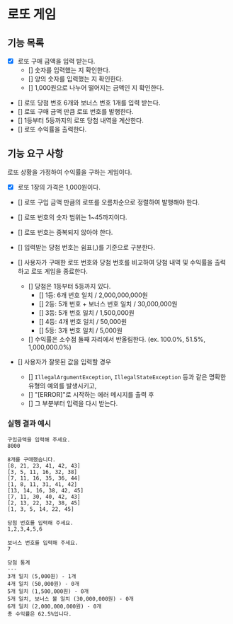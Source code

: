 # 로또 게임

## 기능 목록

- [X] 로또 구매 금액을 입력 받는다.
  - [] 숫자를 입력했는 지 확인한다.
  - [] 양의 숫자를 입력했는 지 확인한다.
  - [] 1,000원으로 나누어 떨어지는 금액인 지 확인한다.
- [] 로또 당첨 번호 6개와 보너스 번호 1개를 입력 받는다.
- [] 로또 구매 금액 만큼 로또 번호를 발행한다.
- [] 1등부터 5등까지의 로또 당첨 내역을 계산한다.
- [] 로또 수익률을 출력한다.

## 기능 요구 사항

로또 상황을 가정하여 수익률을 구하는 게임이다.

- [X] 로또 1장의 가격은 1,000원이다.

- [] 로또 구입 금액 만큼의 로또를 오름차순으로 정렬하여 발행해야 한다.
- [] 로또 번호의 숫자 범위는 1~45까지이다.
- [] 로또 번호는 중복되지 않아야 한다.

- [] 입력받는 당첨 번호는 쉼표(,)를 기준으로 구분한다.

- [] 사용자가 구매한 로또 번호와 당첨 번호를 비교하여 당첨 내역 및 수익률을 출력하고 로또 게임을 종료한다.
  - [] 당첨은 1등부터 5등까지 있다.
    + [] 1등: 6개 번호 일치 / 2,000,000,000원
    + [] 2등: 5개 번호 + 보너스 번호 일치 / 30,000,000원
    + [] 3등: 5개 번호 일치 / 1,500,000원
    + [] 4등: 4개 번호 일치 / 50,000원
    + [] 5등: 3개 번호 일치 / 5,000원
  - [] 수익률은 소수점 둘째 자리에서 반올림한다. (ex. 100.0%, 51.5%, 1,000,000.0%)

- [] 사용자가 잘못된 값을 입력할 경우
  - [] `IllegalArgumentException`, `IllegalStateException` 등과 같은 명확한 유형의 예외를 발생시키고,
  - [] "[ERROR]"로 시작하는 에러 메시지를 출력 후
  - [] 그 부분부터 입력을 다시 받는다.

### 실행 결과 예시

```
구입금액을 입력해 주세요.
8000

8개를 구매했습니다.
[8, 21, 23, 41, 42, 43] 
[3, 5, 11, 16, 32, 38] 
[7, 11, 16, 35, 36, 44] 
[1, 8, 11, 31, 41, 42] 
[13, 14, 16, 38, 42, 45] 
[7, 11, 30, 40, 42, 43] 
[2, 13, 22, 32, 38, 45] 
[1, 3, 5, 14, 22, 45]

당첨 번호를 입력해 주세요.
1,2,3,4,5,6

보너스 번호를 입력해 주세요.
7

당첨 통계
---
3개 일치 (5,000원) - 1개
4개 일치 (50,000원) - 0개
5개 일치 (1,500,000원) - 0개
5개 일치, 보너스 볼 일치 (30,000,000원) - 0개
6개 일치 (2,000,000,000원) - 0개
총 수익률은 62.5%입니다.
```